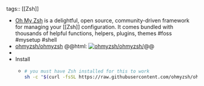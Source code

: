 tags:: [[Zsh]]

- [Oh My Zsh](https://ohmyz.sh/) is a delightful, open source, community-driven framework for managing your [[Zsh]] configuration. It comes bundled with thousands of helpful functions, helpers, plugins, themes #foss #mysetup #shell
- [ohmyzsh/ohmyzsh](https://github.com/ohmyzsh/ohmyzsh/)
  @@html: <a href="https://github.com/ohmyzsh/ohmyzsh/"><img src="https://github-readme-stats-astronomer.vercel.app/api/pin/?username=ohmyzsh&repo=ohmyzsh&theme=tokyonight" alt="ohmyzsh/ohmyzsh/"/></a>@@
-
- Install
	- ```bash
	  # you must have Zsh installed for this to work
	  sh -c "$(curl -fsSL https://raw.githubusercontent.com/ohmyzsh/ohmyzsh/master/tools/install.sh)"
	  ```